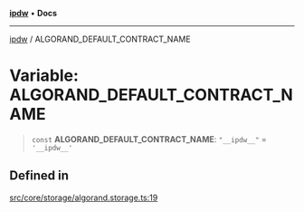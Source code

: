 [**ipdw**](../README.md) • **Docs**

***

[ipdw](../globals.md) / ALGORAND\_DEFAULT\_CONTRACT\_NAME

# Variable: ALGORAND\_DEFAULT\_CONTRACT\_NAME

> `const` **ALGORAND\_DEFAULT\_CONTRACT\_NAME**: `"__ipdw__"` = `'__ipdw__'`

## Defined in

[src/core/storage/algorand.storage.ts:19](https://github.com/humandataincome/ipdw/blob/cffd44f47ee394d38eaa57c50e77342565775d5e/src/core/storage/algorand.storage.ts#L19)
